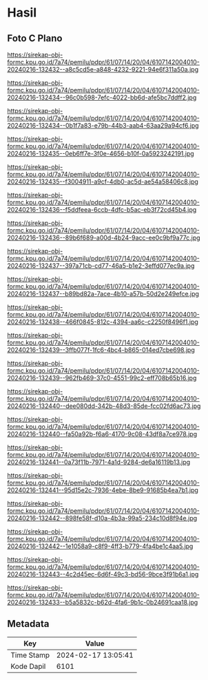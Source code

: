 # Hasil

## Foto C Plano

https://sirekap-obj-formc.kpu.go.id/7a74/pemilu/pdpr/61/07/14/20/04/6107142004010-20240216-132432--a8c5cd5e-a848-4232-9221-94e6f311a50a.jpg

https://sirekap-obj-formc.kpu.go.id/7a74/pemilu/pdpr/61/07/14/20/04/6107142004010-20240216-132434--96c0b598-7efc-4022-bb6d-afe5bc7ddff2.jpg

https://sirekap-obj-formc.kpu.go.id/7a74/pemilu/pdpr/61/07/14/20/04/6107142004010-20240216-132434--0b1f7a83-e79b-44b3-aab4-63aa29a94cf6.jpg

https://sirekap-obj-formc.kpu.go.id/7a74/pemilu/pdpr/61/07/14/20/04/6107142004010-20240216-132435--0eb6ff7e-3f0e-4656-b10f-0a5923242191.jpg

https://sirekap-obj-formc.kpu.go.id/7a74/pemilu/pdpr/61/07/14/20/04/6107142004010-20240216-132435--f3004911-a9cf-4db0-ac5d-ae54a58406c8.jpg

https://sirekap-obj-formc.kpu.go.id/7a74/pemilu/pdpr/61/07/14/20/04/6107142004010-20240216-132436--f5ddfeea-6ccb-4dfc-b5ac-eb3f72cd45b4.jpg

https://sirekap-obj-formc.kpu.go.id/7a74/pemilu/pdpr/61/07/14/20/04/6107142004010-20240216-132436--89b6f689-a00d-4b24-9acc-ee0c9bf9a77c.jpg

https://sirekap-obj-formc.kpu.go.id/7a74/pemilu/pdpr/61/07/14/20/04/6107142004010-20240216-132437--397a71cb-cd77-46a5-b1e2-3effd077ec9a.jpg

https://sirekap-obj-formc.kpu.go.id/7a74/pemilu/pdpr/61/07/14/20/04/6107142004010-20240216-132437--b89bd82a-7ace-4b10-a57b-50d2e249efce.jpg

https://sirekap-obj-formc.kpu.go.id/7a74/pemilu/pdpr/61/07/14/20/04/6107142004010-20240216-132438--466f0845-812c-4394-aa6c-c2250f8496f1.jpg

https://sirekap-obj-formc.kpu.go.id/7a74/pemilu/pdpr/61/07/14/20/04/6107142004010-20240216-132439--3ffb077f-1fc6-4bc4-b865-014ed7cbe698.jpg

https://sirekap-obj-formc.kpu.go.id/7a74/pemilu/pdpr/61/07/14/20/04/6107142004010-20240216-132439--962fb469-37c0-4551-99c2-eff708b65b16.jpg

https://sirekap-obj-formc.kpu.go.id/7a74/pemilu/pdpr/61/07/14/20/04/6107142004010-20240216-132440--dee080dd-342b-48d3-85de-fcc02fd6ac73.jpg

https://sirekap-obj-formc.kpu.go.id/7a74/pemilu/pdpr/61/07/14/20/04/6107142004010-20240216-132440--fa50a92b-f6a6-4170-9c08-43df8a7ce978.jpg

https://sirekap-obj-formc.kpu.go.id/7a74/pemilu/pdpr/61/07/14/20/04/6107142004010-20240216-132441--0a73f11b-7971-4a1d-9284-de6a16119b13.jpg

https://sirekap-obj-formc.kpu.go.id/7a74/pemilu/pdpr/61/07/14/20/04/6107142004010-20240216-132441--95d15e2c-7936-4ebe-8be9-91685b4ea7b1.jpg

https://sirekap-obj-formc.kpu.go.id/7a74/pemilu/pdpr/61/07/14/20/04/6107142004010-20240216-132442--898fe58f-d10a-4b3a-99a5-234c10d8f94e.jpg

https://sirekap-obj-formc.kpu.go.id/7a74/pemilu/pdpr/61/07/14/20/04/6107142004010-20240216-132442--1e1058a9-c8f9-4ff3-b779-4fa4be1c4aa5.jpg

https://sirekap-obj-formc.kpu.go.id/7a74/pemilu/pdpr/61/07/14/20/04/6107142004010-20240216-132443--4c2d45ec-6d6f-49c3-bd56-9bce3f91b6a1.jpg

https://sirekap-obj-formc.kpu.go.id/7a74/pemilu/pdpr/61/07/14/20/04/6107142004010-20240216-132433--b5a5832c-b62d-4fa6-9b1c-0b24691caa18.jpg


## Metadata

| Key        | Value               |
| ---------- | ------------------- |
| Time Stamp | 2024-02-17 13:05:41 |
| Kode Dapil | 6101                |



